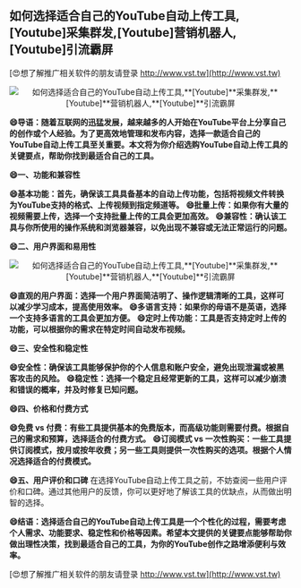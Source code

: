 ## **如何选择适合自己的YouTube自动上传工具,**[Youtube]**采集群发,**[Youtube]**营销机器人,**[Youtube]**引流霸屏**

[😍想了解推广相关软件的朋友请登录 http://www.vst.tw](http://www.vst.tw)

 <center><img src="https://vst.tw/MP4/tuiguang/png/3.png" alt="如何选择适合自己的YouTube自动上传工具,**[Youtube]**采集群发,**[Youtube]**营销机器人,**[Youtube]**引流霸屏"></center>

**😄导语：随着互联网的迅猛发展，越来越多的人开始在YouTube平台上分享自己的创作或个人经验。为了更高效地管理和发布内容，选择一款适合自己的YouTube自动上传工具至关重要。本文将为你介绍选购YouTube自动上传工具的关键要点，帮助你找到最适合自己的工具。**

**😄一、功能和兼容性**

**😄基本功能：首先，确保该工具具备基本的自动上传功能，包括将视频文件转换为YouTube支持的格式、上传视频到指定频道等。**
**😄批量上传：如果你有大量的视频需要上传，选择一个支持批量上传的工具会更加高效。**
**😄兼容性：确认该工具与你所使用的操作系统和浏览器兼容，以免出现不兼容或无法正常运行的问题。**

**😄二、用户界面和易用性**

 <center><img src="https://vst.tw/MP4/tuiguang/png/3.png" alt="如何选择适合自己的YouTube自动上传工具,**[Youtube]**采集群发,**[Youtube]**营销机器人,**[Youtube]**引流霸屏"></center>

**😄直观的用户界面：选择一个用户界面简洁明了、操作逻辑清晰的工具，这样可以减少学习成本，提高使用效率。**
**😄多语言支持：如果你的母语不是英语，选择一个支持多语言的工具会更加方便。**
**😄定时上传功能：工具是否支持定时上传的功能，可以根据你的需求在特定时间自动发布视频。**

**😄三、安全性和稳定性**

**😄安全性：确保该工具能够保护你的个人信息和账户安全，避免出现泄漏或被黑客攻击的风险。**
**😄稳定性：选择一个稳定且经常更新的工具，这样可以减少崩溃和错误的概率，并及时修复已知问题。**

**😄四、价格和付费方式**

**😄免费 vs 付费：有些工具提供基本的免费版本，而高级功能则需要付费。根据自己的需求和预算，选择适合的付费方式。**
**😄订阅模式 vs 一次性购买：一些工具提供订阅模式，按月或按年收费；另一些工具则提供一次性购买的选项。根据个人情况选择适合的付费模式。**

**😄五、用户评价和口碑**
在选择YouTube自动上传工具之前，不妨查阅一些用户评价和口碑。通过其他用户的反馈，你可以更好地了解该工具的优缺点，从而做出明智的选择。

**😄结语：选择适合自己的YouTube自动上传工具是一个个性化的过程，需要考虑个人需求、功能要求、稳定性和价格等因素。希望本文提供的关键要点能够帮助你做出理性决策，找到最适合自己的工具，为你的YouTube创作之路增添便利与效率。**

[😍想了解推广相关软件的朋友请登录 http://www.vst.tw](http://www.vst.tw)



